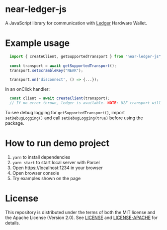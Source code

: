 # near-ledger-js 

A JavaScript library for communication with [Ledger](https://www.ledger.com/) Hardware Wallet.

# Example usage
```javascript
  import { createClient, getSupportedTransport } from "near-ledger-js";
  
  const transport = await getSupportedTransport();
  transport.setScrambleKey("NEAR");
  
  transport.on('disconnect', () => {...});
```

In an onClick handler:
```javascript
  const client = await createClient(transport);
  // If no error thrown, ledger is available. NOTE: U2F transport will still get here even if device is not present 
```

To see debug logging for `getSupportedTransport()`, import `setDebugLogging()` and call `setDebugLogging(true)` before using the package.

# How to run demo project
1. `yarn` to install dependencies
2. `yarn start` to start local server with Parcel
3. Open https://localhost:1234 in your browser
4. Open browser console
5. Try examples shown on the page

# License

This repository is distributed under the terms of both the MIT license and the Apache License (Version 2.0).
See [LICENSE](LICENSE) and [LICENSE-APACHE](LICENSE-APACHE) for details.
